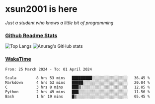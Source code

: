 # xsun2001 is here

*Just a student who knows a little bit of programming*

### [Github Readme Stats](https://github.com/anuraghazra/github-readme-stats)

![Top Langs](https://github-readme-stats.vercel.app/api/top-langs/?username=xsun2001&layout=compact&theme=radical) ![Anurag's GitHub stats](https://github-readme-stats.vercel.app/api?username=xsun2001&show_icons=true&theme=radical)

### [WakaTime](https://wakatime.com)

<!--START_SECTION:waka-->

```txt
From: 25 March 2024 - To: 01 April 2024

Scala         8 hrs 53 mins   █████████░░░░░░░░░░░░░░░░   36.45 %
Markdown      4 hrs 53 mins   █████░░░░░░░░░░░░░░░░░░░░   20.04 %
C             3 hrs 8 mins    ███▒░░░░░░░░░░░░░░░░░░░░░   12.85 %
Python        2 hrs 49 mins   ███░░░░░░░░░░░░░░░░░░░░░░   11.56 %
Bash          1 hr 19 mins    █▒░░░░░░░░░░░░░░░░░░░░░░░   05.45 %
```

<!--END_SECTION:waka-->
